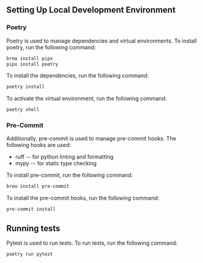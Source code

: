 ## Setting Up Local Development Environment
### Poetry
Poetry is used to manage dependencies and virtual environments. To install poetry, run the following command:
```bash
brew install pipx
pipx install poetry
```

To install the dependencies, run the following command:
```bash
poetry install
```

To activate the virtual environment, run the following command:
```bash
poetry shell
```

### Pre-Commit
Additionally, pre-commit is used to manage pre-commit hooks. The following hooks are used:
- ruff -- for python linting and formatting
- mypy -- for static type checking

To install pre-commit, run the following command:
```bash
brew install pre-commit
```

To install the pre-commit hooks, run the following command:
```bash
pre-commit install
```

## Running tests
Pytest is used to run tests. To run tests, run the following command:
```bash
poetry run pytest
```

